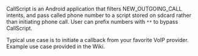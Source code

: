 CallScript is an Android application that filters NEW\_OUTGOING\_CALL intents, and pass called phone number to a script stored on sdcard rather than initiating phone call. User can prefix numbers with `**` to bypass CallScript.

Typical use case is to initiate a callback from your favorite VoIP provider. Example use case provided in the Wiki.
